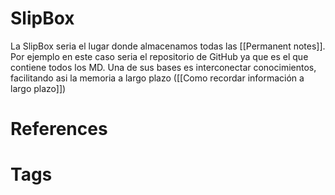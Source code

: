 # SlipBox
La SlipBox seria el lugar donde almacenamos todas las [[Permanent notes]]. Por ejemplo en este caso seria el repositorio de GitHub ya que es el que contiene todos los MD.
Una de sus bases es interconectar conocimientos, facilitando asi la memoria a largo plazo ([[Como recordar información a largo plazo]])

# References



# Tags
